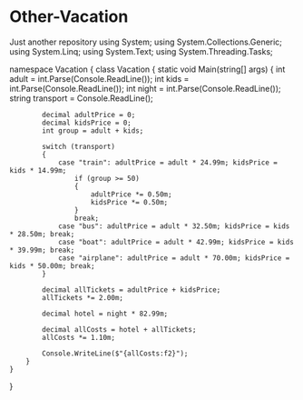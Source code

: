 # Other-Vacation
Just another repository
using System;
using System.Collections.Generic;
using System.Linq;
using System.Text;
using System.Threading.Tasks;

namespace Vacation
{
    class Vacation
    {
        static void Main(string[] args)
        {
            int adult = int.Parse(Console.ReadLine());
            int kids = int.Parse(Console.ReadLine());
            int night = int.Parse(Console.ReadLine());
            string transport = Console.ReadLine();

            decimal adultPrice = 0;
            decimal kidsPrice = 0;
            int group = adult + kids;

            switch (transport)
            {
                case "train": adultPrice = adult * 24.99m; kidsPrice = kids * 14.99m;
                    if (group >= 50)
                    {
                        adultPrice *= 0.50m;
                        kidsPrice *= 0.50m;
                    }
                    break;
                case "bus": adultPrice = adult * 32.50m; kidsPrice = kids * 28.50m; break;
                case "boat": adultPrice = adult * 42.99m; kidsPrice = kids * 39.99m; break;
                case "airplane": adultPrice = adult * 70.00m; kidsPrice = kids * 50.00m; break;
            }

            decimal allTickets = adultPrice + kidsPrice;
            allTickets *= 2.00m;

            decimal hotel = night * 82.99m;

            decimal allCosts = hotel + allTickets;
            allCosts *= 1.10m;

            Console.WriteLine($"{allCosts:f2}");
        }
    }
}
